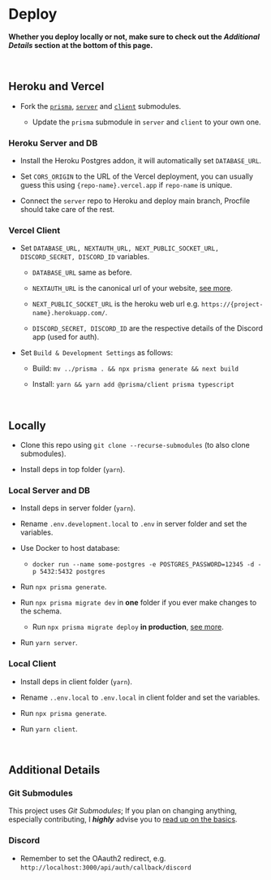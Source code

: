# Deploy

**Whether you deploy locally or not, make sure to check out the *Additional Details* section at the bottom of this page.**

<br />

## Heroku and Vercel

* Fork the [`prisma`](https://github.com/Socket-Strips/prisma), [`server`](https://github.com/Socket-Strips/server) and [`client`](https://github.com/Socket-Strips/client) submodules.

  * Update the `prisma` submodule in `server` and `client` to your own one.

### Heroku Server and DB

* Install the Heroku Postgres addon, it will automatically set `DATABASE_URL`.

* Set `CORS_ORIGIN` to the URL of the Vercel deployment, you can usually guess this using `{repo-name}.vercel.app` if `repo-name` is unique.

* Connect the `server` repo to Heroku and deploy main branch, Procfile should take care of the rest.

### Vercel Client

* Set `DATABASE_URL, NEXTAUTH_URL, NEXT_PUBLIC_SOCKET_URL, DISCORD_SECRET, DISCORD_ID` variables.

  * `DATABASE_URL` same as before.

  * `NEXTAUTH_URL` is the canonical url of your website, [see more](https://next-auth.js.org/configuration/options#nextauth_url).

  * `NEXT_PUBLIC_SOCKET_URL` is the heroku web url e.g. `https://{project-name}.herokuapp.com/`.

  * `DISCORD_SECRET, DISCORD_ID` are the respective details of the Discord app (used for auth).

* Set `Build & Development Settings` as follows:

  * Build: `mv ../prisma . && npx prisma generate && next build`

  * Install: `yarn && yarn add @prisma/client prisma typescript`

<br />

## Locally

* Clone this repo using `git clone --recurse-submodules` (to also clone submodules).

* Install deps in top folder (`yarn`).

### Local Server and DB

* Install deps in server folder (`yarn`).

* Rename `.env.development.local` to `.env` in server folder and set the variables.

* Use Docker to host database:

  * ```docker run --name some-postgres -e POSTGRES_PASSWORD=12345 -d -p 5432:5432 postgres```

* Run `npx prisma generate`.

* Run `npx prisma migrate dev` in **one** folder if you ever make changes to the schema.

  * Run `npx prisma migrate deploy` **in production**, [see more](https://www.prisma.io/docs/concepts/components/prisma-migrate#production-and-testing-environments).

* Run `yarn server`.

### Local Client

* Install deps in client folder (`yarn`).

* Rename `..env.local` to `.env.local` in client folder and set the variables.

* Run `npx prisma generate`.

* Run `yarn client`.

<br />

## Additional Details

### Git Submodules

This project uses *Git Submodules*; If you plan on changing anything, especially contributing, I ***highly*** advise you to [read up on the basics](https://gist.github.com/gitaarik/8735255).

### Discord

* Remember to set the OAauth2 redirect, e.g. `http://localhost:3000/api/auth/callback/discord`